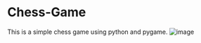 # Chess-Game
This is a simple chess game using python and pygame.
![image](https://github.com/dev-world-rohit/Chess-Game/assets/136791205/5905db03-bf4d-4504-a064-0030bb015475)
